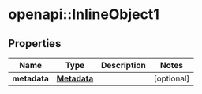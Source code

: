 # openapi::InlineObject1


## Properties
Name | Type | Description | Notes
------------ | ------------- | ------------- | -------------
**metadata** | [**Metadata**](Metadata.md) |  | [optional] 


